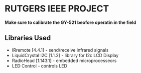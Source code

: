 # RUTGERS IEEE PROJECT

**Make sure to calibrate the GY-521 beofore operatin in the field**

## Libraries Used
- IRremote [4.4.1] - send/receive infrared signals
- LiquidCrystal I2C [1.1.2] - library for I2c LCD Display
- RadioHead [1.143.1] - embedded microprocesseors
- LED Control - controls LED
